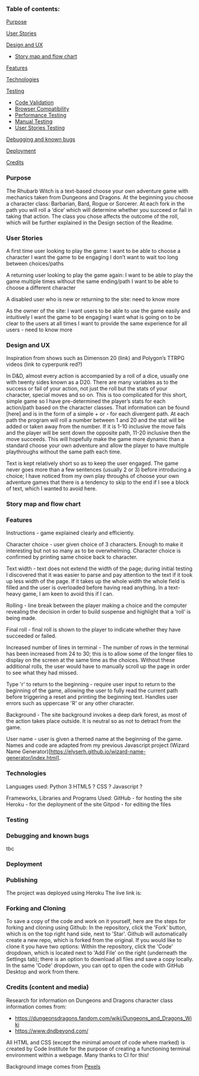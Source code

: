 ### Table of contents:

[Purpose](#purpose)

[User Stories](#user-stories) 

[Design and UX](#design-and-ux) 
* [Story map and flow chart](#story-map-and-flow-chart)

[Features](#features)

[Technologies](#technologies)

[Testing ](#testing)
* [Code Validation](#code-validation)
* [Browser Compatibility](#browser-compatibility)
* [Performance Testing](#performance-testing)
* [Manual Testing](#manual-testing)
* [User Stories Testing](#user-stories-testing)

[Debugging and known bugs](#debugging-and-known-bugs)

[Deployment](#deployment)

[Credits](#credits)

### Purpose

The Rhubarb Witch is a text-based choose your own adventure game with mechanics taken from Dungeons and Dragons. At the beginning you choose a character class: Barbarian, Bard, Rogue or Sorcerer. At each fork in the path you will roll a ‘dice’ which will determine whether you succeed or fail in taking that action. The class you chose affects the outcome of the roll, which will be further explained in the Design section of the Readme.

### User Stories

A first time user looking to play the game:
I want to be able to choose a character
I want the game to be engaging
I don’t want to wait too long between choices/paths

A returning user looking to play the game again:
I want to be able to play the game multiple times without the same ending/path
I want to be able to choose a different character

A disabled user who is new or returning to the site:
need to know more

As the owner of the site:
I want users to be able to use the game easily and intuitively
I want the game to be engaging
I want what is going on to be clear to the users at all times
I want to provide the same experience for all users - need to know more

### Design and UX

Inspiration from shows such as Dimenson 20 (link) and Polygon’s TTRPG videos (link to cyperpunk red?)

In D&D, almost every action is accompanied by a roll of a dice, usually one with twenty sides known as a D20. There are many variables as to the success or fail of your action, not just the roll but the stats of your character, special moves and so on. This is too complicated for this short, simple game so I have pre-determined the player’s stats for each action/path based on the character classes. That information can be found [here] and is in the form of a simple + or - for each divergent path. At each path the program will roll a number between 1 and 20 and the stat will be added or taken away from the number. If it is 1-10 inclusive the move fails and the player will be sent down the opposite path, 11-20 inclusive then the move succeeds. This will hopefully make the game more dynamic than a standard choose your own adventure and allow the player to have multiple playthroughs without the same path each time.

Text is kept relatively short so as to keep the user engaged. The game never goes more than a few sentences (usually 2 or 3) before introducing a choice; I have noticed from my own play throughs of choose your own adventure games that there is a tendency to skip to the end if I see a block of text, which I wanted to avoid here.

### Story map and flow chart





### Features

Instructions - game explained clearly and efficiently.

Character choice - user given choice of 3 characters. Enough to make it interesting but not so many as to be overwhelming. Character choice is confirmed by printing same choice back to character.

Text width - text does not extend the width of the page; during initial testing I discovered that it was easier to parse and pay attention to the text if it took up less width of the page. If it takes up the whole width the whole field is filled and the user is overloaded before having read anything. In a text-heavy game, I am keen to avoid this if I can.

Rolling - line break between the player making a choice and the computer revealing the decision in order to build suspense and highlight that a ‘roll’ is being made. 

Final roll - final roll is shown to the player to indicate whether they have succeeded or failed.

Increased number of lines in terminal - The number of rows in the terminal has been increased from 24 to 30; this is to allow some of the longer files to display on the screen at the same time as the choices. Without these additional rolls, the user would have to manually scroll up the page in order to see what they had missed.

Type 'r' to return to the beginning - require user input to return to the beginning of the game, allowing the user to fully read the current path before triggering a reset and printing the beginning text. Handles user errors such as uppercase 'R' or any other character.

Background - The site background invokes a deep dark forest, as most of the action takes place outside. It is neutral so as not to detract from the game.

User name - user is given a themed name at the beginning of the game. Names and code are adapted from my previous Javascript project (Wizard Name Generator)[https://elyserh.github.io/wizard-name-generator/index.html].

### Technologies
Languages used:
Python 3
HTML5 ?
CSS ?
Javascript ?

Frameworks, Libraries and Programs Used:
GitHub - for hosting the site
Heroku - for the deployment of the site
Gitpod - for editing the files

### Testing 



### Debugging and known bugs
tbc
### Deployment
### Publishing
The project was deployed using Heroku
The live link is: 
### Forking and Cloning
To save a copy of the code and work on it yourself, here are the steps for forking and cloning using Github:
In the repository, click the 'Fork' button, which is on the top right hand side, next to 'Star'.
Github will automatically create a new repo, which is forked from the original. If you would like to clone it you have two options:
Within the repository, click the 'Code' dropdown, which is located next to 'Add File' on the right (underneath the Settings tab); there is an option to download all files and save a copy locally.
In the same 'Code' dropdown, you can opt to open the code with GitHub Desktop and work from there.

### Credits (content and media)
Research for information on Dungeons and Dragons character class information comes from:
 - https://dungeonsdragons.fandom.com/wiki/Dungeons_and_Dragons_Wiki 
 - https://www.dndbeyond.com/

All HTML and CSS (except the minimal amount of code where marked) is created by Code Institute for the purpose of creating a functioning terminal environment within a webpage. Many thanks to CI for this!

Background image comes from [Pexels](https://www.pexels.com/)
